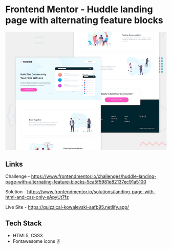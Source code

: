 # Frontend Mentor - Huddle landing page with alternating feature blocks

![Design preview for the Huddle landing page with alternating feature blocks coding challenge](./design/desktop-preview.jpg)

## Links
Challenge - https://www.frontendmentor.io/challenges/huddle-landing-page-with-alternating-feature-blocks-5ca5f5981e82137ec91a5100

Solution - https://www.frontendmentor.io/solutions/landing-page-with-html-and-css-only-sApyUt7fz

Live Site - https://quizzical-kowalevski-aafb95.netlify.app/

## Tech Stack
- HTML5, CSS3
- Fontawesome icons ✌️
